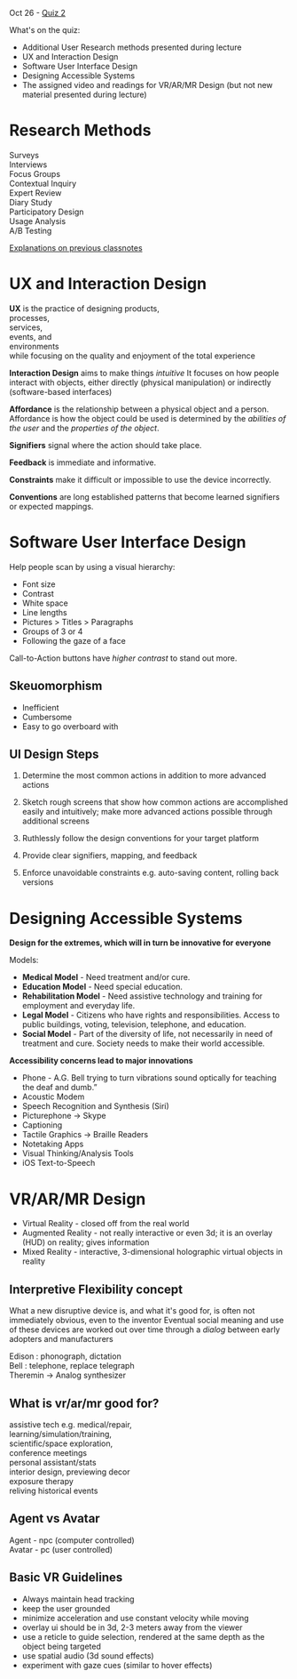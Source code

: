 Oct 26 - [Quiz 2](https://canvas.uw.edu/courses/1066596/quizzes/915788)

What's on the quiz:

- Additional User Research methods presented during lecture
- UX and Interaction Design
- Software User Interface Design
- Designing Accessible Systems
- The assigned video and readings for VR/AR/MR Design (but not new material presented during lecture)

Research Methods
================
Surveys  
Interviews  
Focus Groups  
Contextual Inquiry  
Expert Review  
Diary Study  
Participatory Design  
Usage Analysis  
A/B Testing

[Explanations on previous classnotes](info200-classnotes-1.md)

UX and Interaction Design
=========================
__UX__ is the practice of designing 
products,  
processes,  
services,  
events, and  
environments  
while focusing on the quality and enjoyment of the total experience

__Interaction Design__ aims to make things _intuitive_
It focuses on how people interact with objects, either directly (physical manipulation) or indirectly (software-based interfaces)

__Affordance__ is the relationship between a physical object and a person. Affordance is how the object could be used is determined by the _abilities of the user_ and the _properties of the object_.

__Signifiers__ signal where the action should take place.

__Feedback__ is immediate and informative.

__Constraints__ make it difficult or impossible to use the device incorrectly.

__Conventions__ are long established patterns that become learned signifiers or expected mappings.

Software User Interface Design
==============================
Help people scan by using a visual hierarchy:

- Font size
- Contrast
- White space
- Line lengths
- Pictures > Titles > Paragraphs
- Groups of 3 or 4
- Following the gaze of a face

Call-to-Action buttons have _higher contrast_ to stand out more.

Skeuomorphism
-------------
- Inefficient
- Cumbersome
- Easy to go overboard with

UI Design Steps
---------------
1. Determine the most common actions in addition to more advanced actions

2. Sketch rough screens that show how common actions are accomplished easily and intuitively; make more advanced actions possible through additional screens

3. Ruthlessly follow the design conventions for your target platform

4. Provide clear signifiers, mapping, and feedback

5. Enforce unavoidable constraints
	e.g. auto-saving content, rolling back versions

Designing Accessible Systems
============================
__Design for the extremes, which will in turn be innovative for everyone__

Models:

- __Medical Model__ - Need treatment and/or cure.
- __Education Model__ - Need special education.
- __Rehabilitation Model__ - Need assistive technology and training for employment and everyday life.
- __Legal Model__ - Citizens who have rights and responsibilities. Access to public buildings, voting, television, telephone, and education.
- __Social Model__ - Part of the diversity of life, not necessarily in need of treatment and cure. Society needs to make their world accessible.

__Accessibility concerns lead to major innovations__

- Phone - A.G. Bell trying to turn vibrations sound optically for teaching the deaf and dumb.”
- Acoustic Modem
- Speech Recognition and Synthesis (Siri)
- Picturephone -> Skype
- Captioning
- Tactile Graphics -> Braille Readers
- Notetaking Apps
- Visual Thinking/Analysis Tools
- iOS Text-to-Speech

VR/AR/MR Design
===============

- Virtual Reality - closed off from the real world
- Augmented Reality - not really interactive or even 3d; it is an overlay (HUD) on reality; gives information
- Mixed Reality - interactive, 3-dimensional holographic virtual objects in reality

Interpretive Flexibility concept
--------------------------------

What a new disruptive device is, and what it's good for, is often not immediately obvious, even to the inventor
Eventual social meaning and use of these devices are worked out over time through a _dialog_ between early adopters and manufacturers

Edison : phonograph, dictation  
Bell : telephone, replace telegraph  
Theremin -> Analog synthesizer

What is vr/ar/mr good for?
--------------------------
assistive tech e.g. medical/repair,  
learning/simulation/training,  
scientific/space exploration,  
conference meetings  
personal assistant/stats  
interior design, previewing decor  
exposure therapy  
reliving historical events

Agent vs Avatar
---------------
Agent - npc (computer controlled)  
Avatar - pc (user controlled)

Basic VR Guidelines
-------------------
- Always maintain head tracking
- keep the user grounded
- minimize acceleration and use constant velocity while moving
- overlay ui should be in 3d, 2-3 meters away from the viewer
- use a reticle to guide selection, rendered at the same depth as the object being targeted
- use spatial audio (3d sound effects)
- experiment with gaze cues (similar to hover effects)